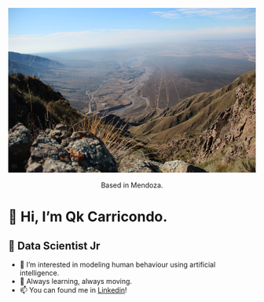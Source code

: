 <p align="center">
  <img src="image.jpg" alt="mountain" width="750"/>
   </p>
   
<p align="center"> Based in Mendoza. </p>


# 👋 Hi, I’m Qk Carricondo.
## :space_invader: Data Scientist Jr


- 👀 I’m interested in modeling human behaviour using artificial intelligence.
- 🌱 Always learning, always moving.
- 📫 You can found me in [Linkedin](https://www.linkedin.com/in/julieta-carricondo-robino/?locale=en_US)!

<!---
Qk527/Qk527 is a ✨ special ✨ repository because its `README.md` (this file) appears on your GitHub profile.
You can click the Preview link to take a look at your changes.
--->
